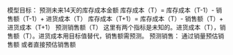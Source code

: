 模型目标：
预测未来14天的库存成本金额 库存成本（T）= 库存成本（T-1）- 销售额（T-1）+ 进货成本（T）
库存成本（T+1）= 库存成本（T）- 销售额（T）+ 进货成本（T+1） 预测销售额（T）
这里有两个指标是未知的。进货成本（T），销售额（T）。进货成本用目标值替代，销售额需预测。
预测销售：
通过销量预估销售额  或者直接预估销售额